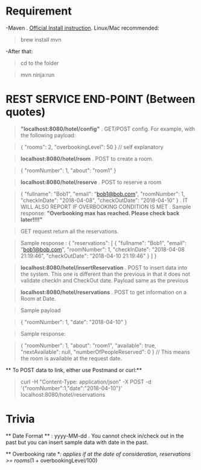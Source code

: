 Requirement
===========

-Maven . [Official Install instruction](https://maven.apache.org/install.html). Linux/Mac recommended:
> brew install mvn

-After that:

> cd to the folder

> mvn ninja:run

REST SERVICE END-POINT (Between quotes)
======================

> **"localhost:8080/hotel/config"** . GET/POST config. For example, with the following payload:

> {
	"rooms": 2,
	"overbookingLevel": 50
} // self explanatory

> **localhost:8080/hotel/room** . POST to create a room.

> {
	"roomNumber": 1,
	"about": "room1"
}

> **localhost:8080/hotel/reserve** . POST to reserve a room

> {
	"fullname": "Bob1",
	"email": "bob1@bob.com",
	"roomNumber": 1,
	"checkInDate": "2018-04-08",
	"checkOutDate": "2018-04-10"
} . IT WILL ALSO REPORT IF OVERBOOKING CONDITION IS MET . Sample response: **"Overbooking max has reached. Please check back later!!!!"**

> GET request return all the reservations.

> Sample response : {
    "reservations": [
        {
            "fullname": "Bob1",
            "email": "bob1@bob.com",
            "roomNumber": 1,
            "checkInDate": "2018-04-08 21:19:46",
            "checkOutDate": "2018-04-10 21:19:46"
        }
    ]
}

> **localhost:8080/hotel/insertReservation** . POST to insert data into the system. This one is different than the previous in that it does not validate checkIn and CheckOut date. Payload same as the previous



> **localhost:8080/hotel/reservations** . POST to get information on a Room at Date.

> Sample payload

> {
	"roomNumber": 1,
	"date": "2018-04-10"
}

> Sample response: 

> {
    "roomNumber": 1,
    "about": "room1",
    "available": true,
    "nextAvailable": null,
    "numberOfPeopleReserved": 0
} // This means the room is available at the request date.

** To POST data to link, either use Postmand or curl:**

> curl -H "Content-Type: application/json" -X POST -d '{"roomNumber":1,"date":"2018-04-10"}' localhost:8080/hotel/reservations

Trivia
======

** Date Format ** : yyyy-MM-dd . You cannot check in/check out in the past but you can insert sample data with date in the past.

** Overbooking rate **: applies if at the date of consideration, reservations >= rooms*(1 + overbookingLevel/100)







